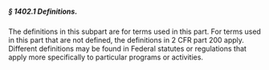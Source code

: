 ##### § 1402.1 Definitions. #####

The definitions in this subpart are for terms used in this part. For terms used in this part that are not defined, the definitions in 2 CFR part 200 apply. Different definitions may be found in Federal statutes or regulations that apply more specifically to particular programs or activities.